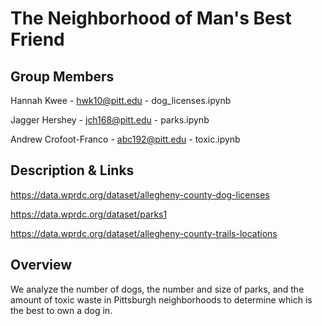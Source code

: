 # The Neighborhood of Man's Best Friend

## Group Members
Hannah Kwee - hwk10@pitt.edu - dog_licenses.ipynb

Jagger Hershey - jch168@pitt.edu - parks.ipynb

Andrew Crofoot-Franco - abc192@pitt.edu - toxic.ipynb

## Description & Links
https://data.wprdc.org/dataset/allegheny-county-dog-licenses

https://data.wprdc.org/dataset/parks1

https://data.wprdc.org/dataset/allegheny-county-trails-locations

## Overview
We analyze the number of dogs, the number and size of parks, and the amount of toxic waste in Pittsburgh neighborhoods to determine which is the best to own a dog in.
